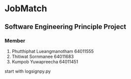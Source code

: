 # JobMatch
## Software Engineering Principle Project
### Member
1. Phutthiphat Lueangmanotham 64011555
2. Thitiwat Sornmanee 64011683
3. Kumpob Yuwapreecha 64011451


start with logsignpy.py
